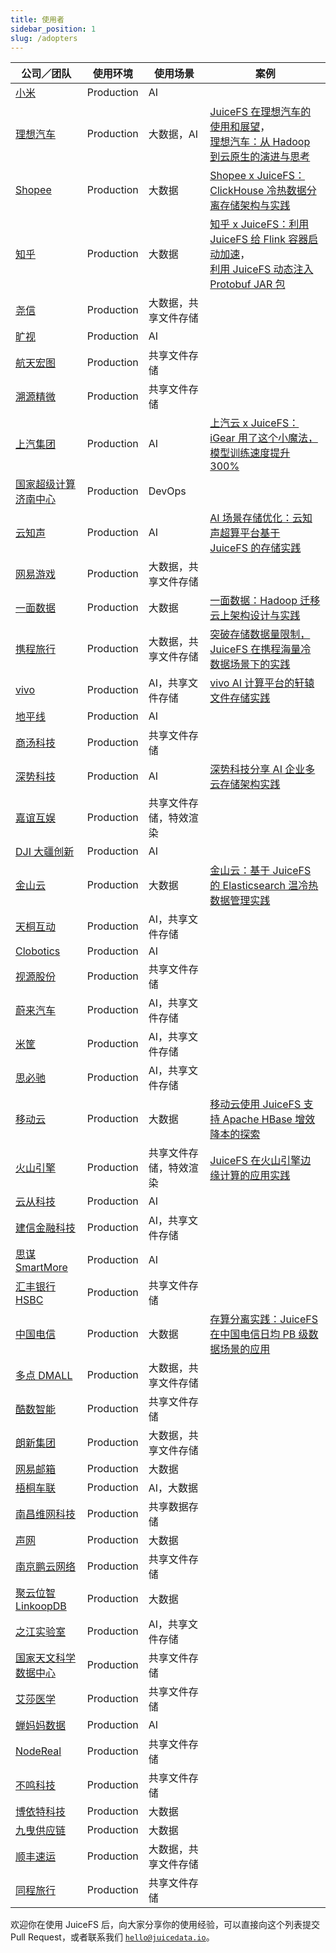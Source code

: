 ```yaml
---
title: 使用者
sidebar_position: 1
slug: /adopters
---
```


| 公司／团队                                        | 使用环境   | 使用场景               | 案例                                                                                                                                                                                                    |
|---------------------------------------------------|------------|------------------------|---------------------------------------------------------------------------------------------------------------------------------------------------------------------------------------------------------|
| [小米](https://www.mi.com)                        | Production | AI                     |                                                                                                                                                                                                         |
| [理想汽车](https://www.lixiang.com)               | Production | 大数据，AI             | [JuiceFS 在理想汽车的使用和展望](https://juicefs.com/zh-cn/blog/li-auto-with-juicefs)，<br />[理想汽车：从 Hadoop 到云原生的演进与思考](https://juicefs.com/zh-cn/blog/liauto-case-hadoop-cloudnatrive) |
| [Shopee](https://shopee.com)                      | Production | 大数据                 | [Shopee x JuiceFS：ClickHouse 冷热数据分离存储架构与实践](https://juicefs.com/zh-cn/blog/shopee-clickhouse-with-juicefs)                                                                                |
| [知乎](https://www.zhihu.com)                     | Production | 大数据                 | [知乎 x JuiceFS：利用 JuiceFS 给 Flink 容器启动加速](https://juicefs.com/zh-cn/blog/zhihu-flink-with-juicefs)，<br />[利用 JuiceFS 动态注入 Protobuf JAR 包](https://zhuanlan.zhihu.com/p/586120009)    |
| [尧信](https://www.yaoxinhd.com)                  | Production | 大数据，共享文件存储   |                                                                                                                                                                                                         |
| [旷视](https://megvii.com)                        | Production | AI                     |                                                                                                                                                                                                         |
| [航天宏图](https://www.piesat.cn)                 | Production | 共享文件存储           |                                                                                                                                                                                                         |
| [溯源精微](https://www.geneway.cn)                | Production | 共享文件存储           |                                                                                                                                                                                                         |
| [上汽集团](https://www.saicmotor.com/chinese)     | Production | AI                     | [上汽云 x JuiceFS：iGear 用了这个小魔法，模型训练速度提升 300%](https://juicefs.com/zh-cn/blog/performance-boost-3x-on-igear-platform)                                                                  |
| [国家超级计算济南中心](https://www.nsccjn.cn)     | Production | DevOps                 |                                                                                                                                                                                                         |
| [云知声](https://www.unisound.com)                | Production | AI                     | [AI 场景存储优化：云知声超算平台基于 JuiceFS 的存储实践](https://juicefs.com/zh-cn/blog/juicefs-support-ai-storage-at-unisound)                                                                         |
| [网易游戏](https://game.163.com)                  | Production | 大数据，共享文件存储   |                                                                                                                                                                                                         |
| [一面数据](https://www.yimian.com.cn)             | Production | 大数据                 | [一面数据：Hadoop 迁移云上架构设计与实践](https://juicefs.com/zh-cn/blog/yimiancase)                                                                                                                    |
| [携程旅行](https://www.ctrip.com)                 | Production | 大数据，共享文件存储   | [突破存储数据量限制，JuiceFS 在携程海量冷数据场景下的实践](https://juicefs.com/zh-cn/blog/xiecheng-case)                                                                                                |
| [vivo](https://www.vivo.com)                      | Production | AI，共享文件存储       | [vivo AI 计算平台的轩辕文件存储实践](https://www.infoq.cn/article/3oFSOWfYGsX5h7xzsIe6)                                                                                                                 |
| [地平线](https://horizon.ai)                      | Production | AI                     |                                                                                                                                                                                                         |
| [商汤科技](https://www.sensetime.com/cn)          | Production | 共享文件存储           |                                                                                                                                                                                                         |
| [深势科技](https://www.dp.tech)                   | Production | AI                     | [深势科技分享 AI 企业多云存储架构实践](https://juicefs.com/zh-cn/blog/dptech-ai-storage-in-multi-cloud-practice)                                                                                        |
| [嘉谊互娱](http://www.joyient.com)                | Production | 共享文件存储，特效渲染 |                                                                                                                                                                                                         |
| [DJI 大疆创新](https://www.dji.com/cn)            | Production | AI                     |                                                                                                                                                                                                         |
| [金山云](https://www.ksyun.com)                   | Production | 大数据                 | [金山云：基于 JuiceFS 的 Elasticsearch 温冷热数据管理实践](https://juicefs.com/zh-cn/blog/user-stories/juicefs-elasticsearch-cold-heat-data-management)                                                 |
| [天桐互动](https://www.kuaidianyuedu.com)         | Production | AI，共享文件存储       |                                                                                                                                                                                                         |
| [Clobotics](https://clobotics.com)                | Production | AI                     |                                                                                                                                                                                                         |
| [视源股份](http://www.cvte.com)                   | Production | 共享文件存储           |                                                                                                                                                                                                         |
| [蔚来汽车](https://www.nio.cn)                    | Production | AI，共享文件存储       |                                                                                                                                                                                                         |
| [米筐](https://www.ricequant.com)                 | Production | AI，共享文件存储       |                                                                                                                                                                                                         |
| [思必驰](https://www.aispeech.com)                | Production | AI，共享文件存储       |                                                                                                                                                                                                         |
| [移动云](https://ecloud.he.chinamobile.com)       | Production | 大数据                 | [移动云使用 JuiceFS 支持 Apache HBase 增效降本的探索](https://juicefs.com/zh-cn/blog/juicefs-support-hbase-at-chinamobile-cloud)                                                                        |
| [火山引擎](https://www.volcengine.com)            | Production | 共享文件存储，特效渲染 | [JuiceFS 在火山引擎边缘计算的应用实践](https://juicefs.com/zh-cn/blog/user-stories/how-juicefs-accelerates-edge-rendering-performance-in-volcengine)                                                    |
| [云从科技](https://www.cloudwalk.com)             | Production | AI                     |                                                                                                                                                                                                         |
| [建信金融科技](https://www.ccbft.com)             | Production | AI，共享文件存储       |                                                                                                                                                                                                         |
| [思谋 SmartMore](https://cn.smartmore.com)        | Production | AI                     |                                                                                                                                                                                                         |
| [汇丰银行 HSBC](https://www.hsbc.com.cn)          | Production | 共享文件存储           |                                                                                                                                                                                                         |
| [中国电信](http://www.chinatelecom.com.cn)        | Production | 大数据                 | [存算分离实践：JuiceFS 在中国电信日均 PB 级数据场景的应用](https://juicefs.com/zh-cn/blog/user-stories/applicatio-of-juicefs-in-china-telecoms-daily-average-pb-data-scenario)                          |
| [多点 DMALL](https://www.dmall.com)               | Production | 大数据，共享文件存储   |                                                                                                                                                                                                         |
| [酷数智能](http://www.kurudata.com)               | Production | 共享文件存储           |                                                                                                                                                                                                         |
| [朗新集团](https://www.longshine.com)             | Production | 大数据，共享文件存储   |                                                                                                                                                                                                         |
| [网易邮箱](https://mail.163.com)                  | Production | 大数据                 |                                                                                                                                                                                                         |
| [梧桐车联](https://www.auto-pai.com)              | Production | AI，大数据             |                                                                                                                                                                                                         |
| [南昌维网科技](https://www.vwell.cn)              | Production | 共享数据存储           |                                                                                                                                                                                                         |
| [声网](https://www.agora.io/cn)                   | Production | 大数据                 |                                                                                                                                                                                                         |
| [南京鹏云网络](https://www.pengyunnetwork.cn)     | Production | 共享文件存储           |                                                                                                                                                                                                         |
| [聚云位智 LinkoopDB](http://www.datapps.cn)       | Production | 大数据                 |                                                                                                                                                                                                         |
| [之江实验室](https://www.zhejianglab.com)         | Production | AI，共享文件存储       |                                                                                                                                                                                                         |
| [国家天文科学数据中心](https://nadc.china-vo.org) | Production | 共享文件存储           |                                                                                                                                                                                                         |
| [艾莎医学](https://www.ashermed.com)              | Production | 共享文件存储           |                                                                                                                                                                                                         |
| [蝉妈妈数据](https://www.chanmama.com)            | Production | AI                     |                                                                                                                                                                                                         |
| [NodeReal](https://nodereal.io)                   | Production | 共享文件存储           |                                                                                                                                                                                                         |
| [不鸣科技](https://www.boomingtech.com)           | Production | 共享文件存储           |                                                                                                                                                                                                         |
| [博依特科技](https://www.poi-t.com)               | Production | 大数据                 |                                                                                                                                                                                                         |
| [九曳供应链](https://www.jiuyescm.com)            | Production | 大数据                 |                                                                                                                                                                                                         |
| [顺丰速运](https://www.sf-express.com)            | Production    | 大数据，共享文件存储   |                                                                                                                                                                                                         |
| [同程旅行](https://ly.com)                     | Production   | 共享文件存储           |                                                                                                                                                                                                         |

欢迎你在使用 JuiceFS 后，向大家分享你的使用经验，可以直接向这个列表提交 Pull Request，或者联系我们 [`hello@juicedata.io`](mailto:hello@juicedata.io)。
